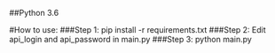 ##Python 3.6

#How to use:
###Step 1: pip install -r requirements.txt
###Step 2: Edit api_login and api_password in main.py
###Step 3: python main.py